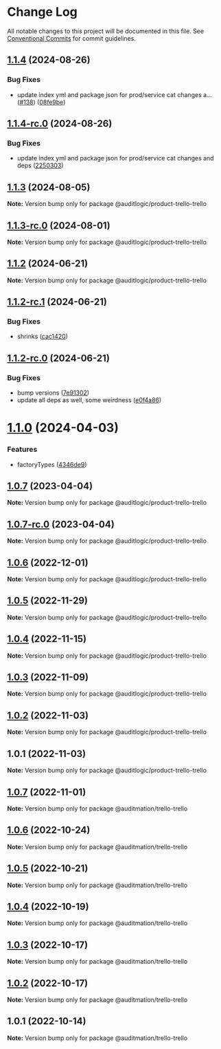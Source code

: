 # Change Log

All notable changes to this project will be documented in this file.
See [Conventional Commits](https://conventionalcommits.org) for commit guidelines.

## [1.1.4](https://github.com/auditlogic/product/compare/@auditlogic/product-trello-trello@1.1.3...@auditlogic/product-trello-trello@1.1.4) (2024-08-26)


### Bug Fixes

* update index yml and package json for prod/service cat changes a… ([#138](https://github.com/auditlogic/product/issues/138)) ([08fe9be](https://github.com/auditlogic/product/commit/08fe9beb1c8457462a19bc69caa02e6212d97e1a))





## [1.1.4-rc.0](https://github.com/auditlogic/product/compare/@auditlogic/product-trello-trello@1.1.3...@auditlogic/product-trello-trello@1.1.4-rc.0) (2024-08-26)


### Bug Fixes

* update index yml and package json for prod/service cat changes and deps ([2250303](https://github.com/auditlogic/product/commit/225030363a363608240135b7ebed386b28f01e4b))





## [1.1.3](https://github.com/auditlogic/product/compare/@auditlogic/product-trello-trello@1.1.2...@auditlogic/product-trello-trello@1.1.3) (2024-08-05)

**Note:** Version bump only for package @auditlogic/product-trello-trello





## [1.1.3-rc.0](https://github.com/auditlogic/product/compare/@auditlogic/product-trello-trello@1.1.2...@auditlogic/product-trello-trello@1.1.3-rc.0) (2024-08-01)

**Note:** Version bump only for package @auditlogic/product-trello-trello





## [1.1.2](https://github.com/auditlogic/product/compare/@auditlogic/product-trello-trello@1.1.2-rc.1...@auditlogic/product-trello-trello@1.1.2) (2024-06-21)

**Note:** Version bump only for package @auditlogic/product-trello-trello





## [1.1.2-rc.1](https://github.com/auditlogic/product/compare/@auditlogic/product-trello-trello@1.1.2-rc.0...@auditlogic/product-trello-trello@1.1.2-rc.1) (2024-06-21)


### Bug Fixes

* shrinks ([cac1420](https://github.com/auditlogic/product/commit/cac14200fefcd8183ab69fe89a47bd3f70f563e9))





## [1.1.2-rc.0](https://github.com/auditlogic/product/compare/@auditlogic/product-trello-trello@1.1.0...@auditlogic/product-trello-trello@1.1.2-rc.0) (2024-06-21)


### Bug Fixes

* bump versions ([7e91302](https://github.com/auditlogic/product/commit/7e913023b8b312150ed7762c32fbbe616be71de5))
* update all deps as well, some weirdness ([e0f4a86](https://github.com/auditlogic/product/commit/e0f4a864714e2d3de6bbf3da014d5312fe53be2f))





# [1.1.0](https://github.com/auditlogic/product/compare/@auditlogic/product-trello-trello@1.0.7...@auditlogic/product-trello-trello@1.1.0) (2024-04-03)


### Features

* factoryTypes ([4346de9](https://github.com/auditlogic/product/commit/4346de92693aee892fccf725338ffc7b80ab182b))





## [1.0.7](https://github.com/auditlogic/product/compare/@auditlogic/product-trello-trello@1.0.6...@auditlogic/product-trello-trello@1.0.7) (2023-04-04)

**Note:** Version bump only for package @auditlogic/product-trello-trello





## [1.0.7-rc.0](https://github.com/auditlogic/product/compare/@auditlogic/product-trello-trello@1.0.6...@auditlogic/product-trello-trello@1.0.7-rc.0) (2023-04-04)

**Note:** Version bump only for package @auditlogic/product-trello-trello





## [1.0.6](https://github.com/auditlogic/product/compare/@auditlogic/product-trello-trello@1.0.5...@auditlogic/product-trello-trello@1.0.6) (2022-12-01)

**Note:** Version bump only for package @auditlogic/product-trello-trello





## [1.0.5](https://github.com/auditlogic/product/compare/@auditlogic/product-trello-trello@1.0.4...@auditlogic/product-trello-trello@1.0.5) (2022-11-29)

**Note:** Version bump only for package @auditlogic/product-trello-trello





## [1.0.4](https://github.com/auditlogic/product/compare/@auditlogic/product-trello-trello@1.0.3...@auditlogic/product-trello-trello@1.0.4) (2022-11-15)

**Note:** Version bump only for package @auditlogic/product-trello-trello





## [1.0.3](https://github.com/auditlogic/product/compare/@auditlogic/product-trello-trello@1.0.2...@auditlogic/product-trello-trello@1.0.3) (2022-11-09)

**Note:** Version bump only for package @auditlogic/product-trello-trello





## [1.0.2](https://github.com/auditlogic/product/compare/@auditlogic/product-trello-trello@1.0.1...@auditlogic/product-trello-trello@1.0.2) (2022-11-03)

**Note:** Version bump only for package @auditlogic/product-trello-trello





## 1.0.1 (2022-11-03)

**Note:** Version bump only for package @auditlogic/product-trello-trello





## [1.0.7](https://github.com/auditmation/store-content/compare/@auditmation/trello-trello@1.0.6...@auditmation/trello-trello@1.0.7) (2022-11-01)

**Note:** Version bump only for package @auditmation/trello-trello





## [1.0.6](https://github.com/auditmation/store-content/compare/@auditmation/trello-trello@1.0.5...@auditmation/trello-trello@1.0.6) (2022-10-24)

**Note:** Version bump only for package @auditmation/trello-trello





## [1.0.5](https://github.com/auditmation/store-content/compare/@auditmation/trello-trello@1.0.4...@auditmation/trello-trello@1.0.5) (2022-10-21)

**Note:** Version bump only for package @auditmation/trello-trello





## [1.0.4](https://github.com/auditmation/store-content/compare/@auditmation/trello-trello@1.0.3...@auditmation/trello-trello@1.0.4) (2022-10-19)

**Note:** Version bump only for package @auditmation/trello-trello





## [1.0.3](https://github.com/auditmation/store-content/compare/@auditmation/trello-trello@1.0.2...@auditmation/trello-trello@1.0.3) (2022-10-17)

**Note:** Version bump only for package @auditmation/trello-trello





## [1.0.2](https://github.com/auditmation/store-content/compare/@auditmation/trello-trello@1.0.1...@auditmation/trello-trello@1.0.2) (2022-10-17)

**Note:** Version bump only for package @auditmation/trello-trello





## 1.0.1 (2022-10-14)

**Note:** Version bump only for package @auditmation/trello-trello
